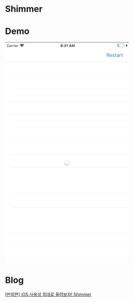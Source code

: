 # Shimmer

# Demo
![](/Documents/Demo.gif)

# Blog
[[번외편] iOS 사용성 최대로 올려보자!  Shimmer](https://hucet.tistory.com/28)
